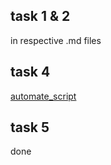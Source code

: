 ## task 1 & 2
in respective .md files

## task 4
[automate_script](automate_script.sh)

## task 5
done
